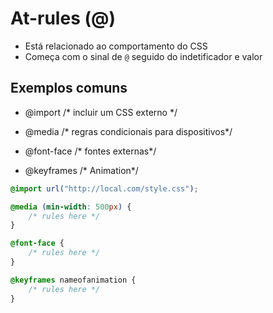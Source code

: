 # At-rules (@)

* Está relacionado ao comportamento do CSS
* Começa com o sinal de `@` seguido do indetificador e valor

## Exemplos comuns

- @import       /* incluir um CSS externo */

- @media        /* regras condicionais para dispositivos*/

- @font-face    /* fontes externas*/

- @keyframes    /* Animation*/

```css
@import url("http://local.com/style.css");

@media (min-width: 500px) {
    /* rules here */
}

@font-face {
    /* rules here */
}

@keyframes nameofanimation {
    /* rules here */
}

```
